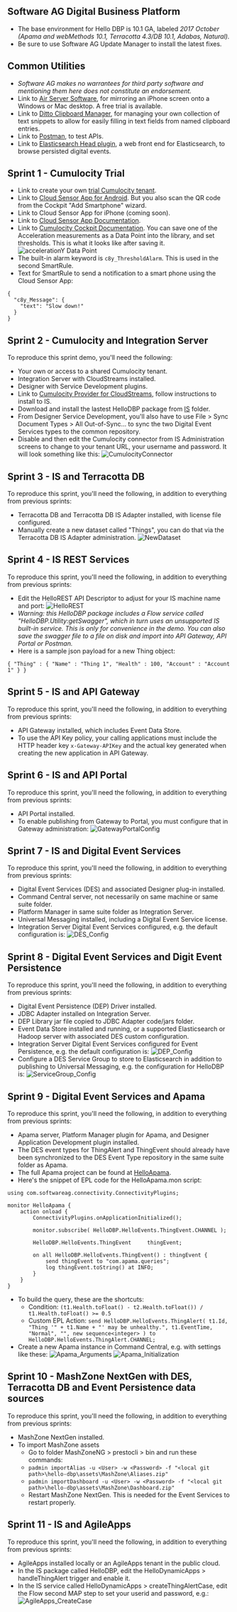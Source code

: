 ## Software AG Digital Business Platform
- The base environment for Hello DBP is 10.1 GA, labeled _2017 October (Apama and webMethods 10.1, Terracotta 4.3/DB 10.1, Adabas, Natural)._
- Be sure to use Software AG Update Manager to install the latest fixes.

## Common Utilities
- _Software AG makes no warrantees for third party software and mentioning them here does not constitute an endorsement._
- Link to [Air Server Software](http://www.airserver.com/), for mirroring an iPhone screen onto a Windows or Mac desktop. A free trial is available.
- Link to [Ditto Clipboard Manager](https://sourceforge.net/projects/ditto-cp/), for managing your own collection of text snippets to allow for easily filling in text fields from named clipboard entries.
- Link to [Postman](https://www.getpostman.com/), to test APIs.
- Link to [Elasticsearch Head plugin](https://github.com/mobz/elasticsearch-head), a web front end for Elasticsearch, to browse persisted digital events.

## Sprint 1 - Cumulocity Trial

- Link to create your own [trial Cumulocity tenant](http://www.cumulocity.com/try-for-free/).
- Link to [Cloud Sensor App for Android](https://play.google.com/store/apps/details?id=com.cumulocity.cloudsensor&hl=en_US). But you also scan the QR code from the Cockpit "Add Smartphone" wizard.
- Link to Cloud Sensor App for iPhone (coming soon).
- Link to [Cloud Sensor App Documentation](https://www.cumulocity.com/guides/users-guide/android-cloud-sensor-app/).
- Link to [Cumulocity Cockpit Documentation](https://www.cumulocity.com/guides/users-guide/cockpit/). You can save one of the Acceleration measurements as a Data Point into the library, and set thresholds. This is what it looks like after saving it.
![accelerationY Data Point](/images/AccelerationY_DataPoint.png)
- The built-in alarm keyword is `c8y_ThresholdAlarm`. This is used in the second SmartRule.
- Text for SmartRule to send a notification to a smart phone using the Cloud Sensor App:
```
{
  "c8y_Message": {
    "text": "Slow down!"
  }
}
```

## Sprint 2 - Cumulocity and Integration Server

To reproduce this sprint demo, you'll need the following:
- Your own or access to a shared Cumulocity tenant.
- Integration Server with CloudStreams installed.
- Designer with Service Development plugins.
- Link to [Cumulocity Provider for CloudStreams](http://techcommunity.softwareag.com/ecosystem/communities/public/webmethods/products/cloudstreams/downloads/Cumulocity/index.html), follow instructions to install to IS.
- Download and install the lastest HelloDBP package from [IS](IS) folder.
- From Designer Service Development, you'll also have to use File > Sync Document Types > All Out-of-Sync... to sync the two Digital Event Services types to the common repository.
- Disable and then edit the Cumulocity connector from IS Administration screens to change to your tenant URL, your username and password. It will look something like this:
![CumulocityConnector](/images/CumulocityConnector.png)

## Sprint 3 - IS and Terracotta DB
To reproduce this sprint, you'll need the following, in addition to everything from previous sprints:
- Terracotta DB and Terracotta DB IS Adapter installed, with license file configured.
- Manually create a new dataset called "Things", you can do that via the Terracotta DB IS Adapter administration.
![NewDataset](/images/NewDataset.png)

## Sprint 4 - IS REST Services
To reproduce this sprint, you'll need the following, in addition to everything from previous sprints:
- Edit the HelloREST API Descriptor to adjust for your IS machine name and port:
![HelloREST](/images/HelloREST.png)
- _Warning: this HelloDBP package includes a Flow service called "HelloDBP.Utility:getSwagger", which in turn uses an unsupported IS built-in service. This is only for convenience in the demo. You can also save the swagger file to a file on disk and import into API Gateway, API Portal or Postman._
- Here is a sample json payload for a new Thing object:
```
{ "Thing" : { "Name" : "Thing 1", "Health" : 100, "Account" : "Account 1" } }
```

## Sprint 5 - IS and API Gateway
To reproduce this sprint, you'll need the following, in addition to everything from previous sprints:
- API Gateway installed, which includes Event Data Store.
- To use the API Key policy, your calling applications must include the HTTP header key `x-Gateway-APIKey` and the actual key generated when creating the new application in API Gateway.

## Sprint 6 - IS and API Portal
To reproduce this sprint, you'll need the following, in addition to everything from previous sprints:
- API Portal installed.
- To enable publishing from Gateway to Portal, you must configure that in Gateway administration:
![GatewayPortalConfig](/images/GatewayPortalConfig.png)

## Sprint 7 - IS and Digital Event Services
To reproduce this sprint, you'll need the following, in addition to everything from previous sprints:
- Digital Event Services (DES) and associated Designer plug-in installed.
- Command Central server, not necessarily on same machine or same suite folder.
- Platform Manager in same suite folder as Integration Server.
- Universal Messaging installed, including a Digital Event Service license.
- Integration Server Digital Event Services configured, e.g. the default configuration is:
![DES_Config](/images/DES_Config.png)

## Sprint 8 - Digital Event Services and Digit Event Persistence
To reproduce this sprint, you'll need the following, in addition to everything from previous sprints:
- Digital Event Persistence (DEP) Driver installed.
- JDBC Adapter installed on Integration Server.
- DEP Library jar file copied to JDBC Adapter code/jars folder.
- Event Data Store installed and running, or a supported Elasticsearch or Hadoop server with associated DES custom configuration.
- Integration Server Digital Event Services configured for Event Persistence, e.g. the default configuration is:
![DEP_Config](/images/DEP_Config.png)
- Configure a DES Service Group to store to Elasticsearch in addition to publishing to Universal Messaging, e.g. the configuration for HelloDBP is:
![ServiceGroup_Config](/images/ServiceGroup_Config.png)

## Sprint 9 - Digital Event Services and Apama
To reproduce this sprint, you'll need the following, in addition to everything from previous sprints:
- Apama server, Platform Manager plugin for Apama, and Designer Application Development plugin installed.
- The DES event types for ThingAlert and ThingEvent should already have been synchronized to the DES Event Type repository in the same suite folder as Apama.
- The full Apama project can be found at [HelloApama](/assets/Designer/HelloApama).
- Here's the snippet of EPL code for the HelloApama.mon script:
```
using com.softwareag.connectivity.ConnectivityPlugins;

monitor HelloApama {
	action onload {
		ConnectivityPlugins.onApplicationInitialized();
		
		monitor.subscribe( HelloDBP.HelloEvents.ThingEvent.CHANNEL );
		
		HelloDBP.HelloEvents.ThingEvent		thingEvent;
		
		on all HelloDBP.HelloEvents.ThingEvent() : thingEvent {
			send thingEvent to "com.apama.queries";
			log thingEvent.toString() at INFO;
		}
	}
}
```
- To build the query, these are the shortcuts:
  - Condition: `(t1.Health.toFloat() - t2.Health.toFloat()) / t1.Health.toFloat() >= 0.5`
  - Custom EPL Action: `send HelloDBP.HelloEvents.ThingAlert( t1.Id, "Thing '" + t1.Name + "' may be unhealthy.", t1.EventTime, "Normal", "", new sequence<integer> ) to HelloDBP.HelloEvents.ThingAlert.CHANNEL;`
- Create a new Apama instance in Command Central, e.g. with settings like these:
![Apama_Arguments](/images/Apama_Arguments.png)
![Apama_Initialization](/images/Apama_Initialization.png)

## Sprint 10 - MashZone NextGen with DES, Terracotta DB and Event Persistence data sources
To reproduce this sprint, you'll need the following, in addition to everything from previous sprints:
- MashZone NextGen installed.
- To import MashZone assets
  - Go to folder MashZoneNG > prestocli > bin and run these commands:
  - `padmin importAlias -u <User> -w <Password> -f "<local git path>\hello-dbp\assets\MashZone\Aliases.zip"`
  - `padmin importDashboard -u <User> -w <Password> -f "<local git path>\hello-dbp\assets\MashZone\Dashboard.zip"`
  - Restart MashZone NextGen. This is needed for the Event Services to restart properly.

## Sprint 11 - IS and AgileApps
To reproduce this sprint, you'll need the following, in addition to everything from previous sprints:
- AgileApps installed locally or an AgileApps tenant in the public cloud.
- In the IS package called HelloDBP, edit the HelloDynamicApps > handleThingAlert trigger and enable it.
- In the IS service called HelloDynamicApps > createThingAlertCase, edit the Flow second MAP step to set your userid and password, e.g.:
![AgileApps_CreateCase](/images/AgileApps_CreateCase.png)
